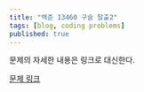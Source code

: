 ```yaml
---
title: "백준 13460 구슬 탈출2"
tags: [blog, coding problems]
published: true
---
```


문제의 자세한 내용은 링크로 대신한다.

[문제 링크](https://www.acmicpc.net/problem/13460)

